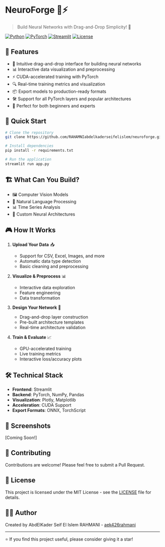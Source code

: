 # NeuroForge 🧠⚡

> Build Neural Networks with Drag-and-Drop Simplicity! 🚀

[![Python](https://img.shields.io/badge/python-3.8+-blue.svg)](https://www.python.org/downloads/)
[![PyTorch](https://img.shields.io/badge/PyTorch-2.0+-red.svg)](https://pytorch.org/)
[![Streamlit](https://img.shields.io/badge/Streamlit-1.0+-green.svg)](https://streamlit.io/)
[![License](https://img.shields.io/badge/license-MIT-blue.svg)](LICENSE)

## 🌟 Features

- 🎨 Intuitive drag-and-drop interface for building neural networks
- 📊 Interactive data visualization and preprocessing
- ⚡ CUDA-accelerated training with PyTorch
- 🔍 Real-time training metrics and visualization
- 📦 Export models to production-ready formats
- 🛠️ Support for all PyTorch layers and popular architectures
- 🎯 Perfect for both beginners and experts

## 🚀 Quick Start

```bash
# Clone the repository
git clone https://github.com/RAHAMNIabdelkaderseifelislem/neuroforge.git

# Install dependencies
pip install -r requirements.txt

# Run the application
streamlit run app.py
```

## 🏗️ What Can You Build?

- 🖼️ Computer Vision Models
- 📝 Natural Language Processing
- 📊 Time Series Analysis
- 🎯 Custom Neural Architectures

## 🎮 How It Works

1. **Upload Your Data** 📤
   - Support for CSV, Excel, Images, and more
   - Automatic data type detection
   - Basic cleaning and preprocessing

2. **Visualize & Preprocess** 📊
   - Interactive data exploration
   - Feature engineering
   - Data transformation

3. **Design Your Network** 🎨
   - Drag-and-drop layer construction
   - Pre-built architecture templates
   - Real-time architecture validation

4. **Train & Evaluate** 📈
   - GPU-accelerated training
   - Live training metrics
   - Interactive loss/accuracy plots

## 🛠️ Technical Stack

- **Frontend**: Streamlit
- **Backend**: PyTorch, NumPy, Pandas
- **Visualization**: Plotly, Matplotlib
- **Acceleration**: CUDA Support
- **Export Formats**: ONNX, TorchScript

## 📸 Screenshots

[Coming Soon!]

## 🤝 Contributing

Contributions are welcome! Please feel free to submit a Pull Request.

## 📝 License

This project is licensed under the MIT License - see the [LICENSE](LICENSE) file for details.

## 🙋‍♂️ Author

Created by AbdElKader Seif El Islem RAHMANI - [aek426rahmani](https://github.com/RAHAMNIabdelkaderseifelislem/)

---

⭐ If you find this project useful, please consider giving it a star!